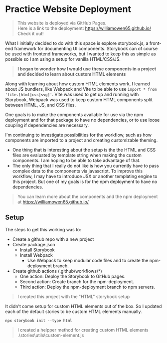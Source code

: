 # Practice Website Deployment

> This website is deployed via GitHub Pages.  
> Here is a link to the deployment: https://williamowen65.github.io/  
> Check it out!

What I initially decided to do with this space is explore storybook.js, a front-end framework for documenting UI components. 
Storybook can of course be used with frontend frameworks, but
I wanted to keep this as simple as possible so I am using a setup for vanilla HTML/CSS/JS.  

> **I began to wonder how I would use these components in a project and decided to learn about custom HTML elements**

Along with learning about how custom HTML elements work, I learned about JS bundlers, like Webpack and Vite to be able to use `import * from 'file.[html|css|svg]'`. Vite was used to get up and running with Storybook, Webpack was used to keep custom HTML components split between HTML, JS, and CSS files. 

One goals is to make the components available for use via the npm deployment and for that package to have no dependencies, or to use loose coupling if dependencies are necessary. 

I'm continuing to investigate possibilities for the workflow, such as how components are imported to a project and creating customizable theming.

- One thing that is interesting about the setup is the the HTML and CSS files are evaluated by template string when making the custom components. I am hoping to be able to take advantage of that.
- The only thing that I really do not like is how you currently have to pass complex data to the components via javascript. To improve this workflow, I may have to introduce JSX or another templating engine to this project. But one of my goals is for the npm deployment to have no dependencies. 

> You can learn more about the components and the npm deployment at https://williamowen65.github.io/  



## Setup

The steps to get this working was to:

- Create a github repo with a new project
- Create package.json   
  - Install Storybook
  - Install Webpack
    - Use Webpack to keep modular code files and to create the npm-deployment branch.
- Create github actions (.github/workflows/*)
  - One action:  Deploy the Storybook to GitHub pages.
  - Second action: Create branch for the npm-deployment.
  - Third action: Deploy the npm-deployment branch to npm servers.

> I created this project with the "HTML" storybook setup

It didn't come setup for custom HTML elements out of the box. So I updated each of the default stories to be custom HTML elements manually.

```
npx storybook init --type html
```

> I created a helpper method for creating custom HTML elements  
> .\stories\utils\custom-element.js
